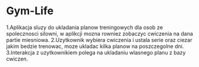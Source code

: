 # Gym-Life

1.Aplikacja sluzy do ukladania planow treningowych dla osob ze spolecznosci silowni, w aplikcji mozna rowniez zobaczyc cwiczenia na dana partie miesniowa.
2.Uzytkownik wybiera cwiczenia i ustala serie oraz ciezar jakim bedzie trenowac, moze ukladac kilka planow na poszczegolne dni.
3.Interakcja z uzytkownikiem polega na ukladaniu wlasnego planu z bazy cwiczen.
